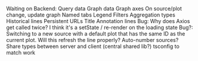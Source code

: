 Waiting on Backend: Query data
Graph data
Graph axes
On source/plot change, update graph
Named tabs
Legend
Filters
Aggregation types
Historical lines
Persistent URLs
Title
Annotation lines
Bug: Why does Axios get called twice? I think it's a setState / re-render on the loading state
Bug?: Switching to a new source with a default plot that has the same ID as the current plot. Will this refresh the line properly?
Auto-number sources?
Share types between server and client (central shared lib?)
tsconfig to match work